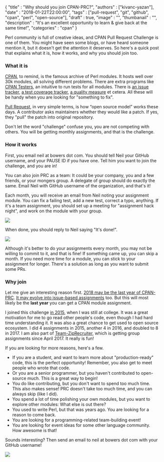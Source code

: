 
  {
    "title"       : "Why should you join CPAN-PRC?",
    "authors"     : ["kivanc-yazan"],
    "date"        : "2018-01-22T22:00:00",
    "tags"        : ["pull-request", "git", "github", "cpan", "perl", "open-source"],
    "draft"       : true,
    "image"       : "",
    "thumbanail"  : "",
    "description" : "It's an excellent opportunity to learn & give back at the same time!",
    "categories"  : "cpan"
  }

Perl community is full of creative ideas, and CPAN Pull Request Challenge is one of them. You might have seen some blogs, or have heard someone mention it, but it doesn't get the attention it deserves. So here's a quick post that explains what it is, how it works, and why you should join too.


### What it is

[CPAN](https://www.cpan.org/), to remind, is the famous archive of  Perl modules. It hosts well over 30k modules, all solving different  problems. There are extra programs like [CPAN Testers](http://cpantesters.org/), an intuitive to run tests for all modules. There is [an issue tracker](https://rt.cpan.org/), [a test coverage tracker](http://cpancover.com), [a quality measure](https://cpants.cpanauthors.org/) et cetera. All these will be handy when you are looking for "something to fix".

[Pull Request](https://www.atlassian.com/git/tutorials/making-a-pull-request), in very simple terms, is how “open source model” works these days. A contributor asks maintainers whether they would like a patch. If yes, they "pull" the patch into original repository.

Don't let the word "challenge" confuse you, you are not competing with others. You will be getting monthly assignments, and that is the challenge.


### How it works

First, you email neil at bowers dot com. You should tell Neil your GitHub username, and your PAUSE ID if you have one. Tell him you want to join the challenge, and you are in!

You can also join PRC as a team: It could be your company, you and a few friends, or your mongers group. A delegate of group should do exactly the same. Email Neil with GitHub username of the organization, and that's it! 

Each month, you will receive an email from Neil noting your assignment module. You can fix a failing test, add a new test, correct a typo, anything. If it's a team assignment, you should set up a meeting for "assignment hack night", and work on the module with your group.

![](/images/why-should-you-join-cpan-prc/pr-assignment.png)

When done, you should reply to Neil saying "It's done!".

![](/images/why-should-you-join-cpan-prc/pr-done.png)

Although it's better to do your assignments every month, you may not be willing to commit to it, and that is fine! If something came up, you can skip a month. If you need more time for a module, you can stick to your assignment for longer. There's a solution as long as you want to submit some PRs.


### Why join

Let me give an interesting reason first. [2018 may be the last year of CPAN-PRC](http://neilb.org/2018/01/01/cpan-prc-2018.html). [It may evolve into issue-based assignments](http://neilb.org/2018/01/06/what-after-prc.html) too. But this will most likely be the **last year** you can get a CPAN module assignment.

I joined this challenge [in 2015](https://kyzn.org/2015-01-17-cpan-pr-challenge-012015.html), when I was still at college. It was a great motivation for me to go read other people's code, even though  I had hard time understanding it. It was also a great chance to get used to open source ecosystem. I did 4 assignments in 2015, another 4 in 2016, and doubled to 8 in 2017. I am also part of [Team-ZipRecruiter](https://github.com/ziprecruiter), which is getting group assignments since April 2017. It really is fun!

If you are looking for more reasons, here's a few.

- If you are a student, and want to learn more about "production-ready" code, this is the perfect opportunity! Remember, you also get to meet people who wrote that code. 
- Or you are a senior programmer, but you haven't contributed to open-source much. This is a great way to begin!
- You do like contributing, but you don't want to spend too much time. This also makes sense! PRC doesn't take too much time, and you can always skip (like I did).
- You spend a lot of time polishing your own modules, but you want to explore other modules: What else is out there? 
- You used to write Perl, but that was years ago. You are looking for a reason to come back.
- You are looking for a programming-related team-building event!
- You are looking for event ideas for some other language community. How awesome is that!

Sounds interesting? Then send an email to neil at bowers dot com with your GitHub username!

![](/images/why-should-you-join-cpan-prc/pr-merged.png)
